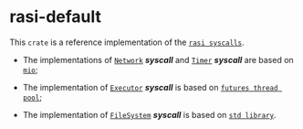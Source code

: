 # rasi-default

This `crate` is a reference implementation of the [`rasi syscalls`](https://docs.rs/rasi-syscall/latest/rasi_syscall).

* The implementations of [`Network`](https://docs.rs/rasi-syscall/latest/rasi_syscall/trait.Network.html) ***syscall*** and [`Timer`](https://docs.rs/rasi-syscall/latest/rasi_syscall/trait.Timer.html) ***syscall*** are based on [`mio`](https://github.com/tokio-rs/mio);

* The implementation of [`Executor`](https://docs.rs/rasi-syscall/latest/rasi_syscall/trait.Executor.html) ***syscall*** is based on [`futures thread pool`](https://docs.rs/futures/latest/futures/executor/struct.ThreadPool.html#);

* The implementation of [`FileSystem`](https://docs.rs/rasi-syscall/latest/rasi_syscall/trait.FileSystem.html) ***syscall*** is based on [`std library`](https://doc.rust-lang.org/std/fs/).
